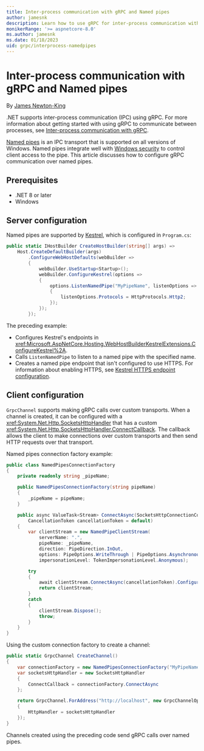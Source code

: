 ```yaml
---
title: Inter-process communication with gRPC and Named pipes
author: jamesnk
description: Learn how to use gRPC for inter-process communication with Named pipes.
monikerRange: '>= aspnetcore-8.0'
ms.author: jamesnk
ms.date: 01/18/2023
uid: grpc/interprocess-namedpipes
---
```

# Inter-process communication with gRPC and Named pipes

By [James Newton-King](https://twitter.com/jamesnk)

.NET supports inter-process communication (IPC) using gRPC. For more information about getting started with using gRPC to communicate between processes, see [Inter-process communication with gRPC](xref:grpc/interprocess).

[Named pipes](https://wikipedia.org/wiki/Named_pipe) is an IPC transport that is supported on all versions of Windows. Named pipes integrate well with [Windows security](/windows/win32/ipc/named-pipe-security-and-access-rights) to control client access to the pipe. This article discusses how to configure gRPC communication over named pipes.

## Prerequisites

* .NET 8 or later
* Windows

## Server configuration

Named pipes are supported by [Kestrel](xref:fundamentals/servers/kestrel), which is configured in `Program.cs`:

```csharp
public static IHostBuilder CreateHostBuilder(string[] args) =>
    Host.CreateDefaultBuilder(args)
        .ConfigureWebHostDefaults(webBuilder =>
        {
            webBuilder.UseStartup<Startup>();
            webBuilder.ConfigureKestrel(options =>
            {
                options.ListenNamedPipe("MyPipeName", listenOptions =>
                {
                    listenOptions.Protocols = HttpProtocols.Http2;
                });
            });
        });
```

The preceding example:

* Configures Kestrel's endpoints in <xref:Microsoft.AspNetCore.Hosting.WebHostBuilderKestrelExtensions.ConfigureKestrel%2A>.
* Calls `ListenNamedPipe` to listen to a named pipe with the specified name.
* Creates a named pipe endpoint that isn't configured to use HTTPS. For information about enabling HTTPS, see [Kestrel HTTPS endpoint configuration](xref:fundamentals/servers/kestrel/endpoints#listenoptionsusehttps).

## Client configuration

`GrpcChannel` supports making gRPC calls over custom transports. When a channel is created, it can be configured with a <xref:System.Net.Http.SocketsHttpHandler> that has a custom <xref:System.Net.Http.SocketsHttpHandler.ConnectCallback>. The callback allows the client to make connections over custom transports and then send HTTP requests over that transport.

Named pipes connection factory example:

```csharp
public class NamedPipesConnectionFactory
{
    private readonly string _pipeName;

    public NamedPipesConnectionFactory(string pipeName)
    {
        _pipeName = pipeName;
    }

    public async ValueTask<Stream> ConnectAsync(SocketsHttpConnectionContext _,
        CancellationToken cancellationToken = default)
    {
        var clientStream = new NamedPipeClientStream(
            serverName: ".",
            pipeName: _pipeName,
            direction: PipeDirection.InOut,
            options: PipeOptions.WriteThrough | PipeOptions.Asynchronous,
            impersonationLevel: TokenImpersonationLevel.Anonymous);

        try
        {
            await clientStream.ConnectAsync(cancellationToken).ConfigureAwait(false);
            return clientStream;
        }
        catch
        {
            clientStream.Dispose();
            throw;
        }
    }
}
```

Using the custom connection factory to create a channel:

```csharp
public static GrpcChannel CreateChannel()
{
    var connectionFactory = new NamedPipesConnectionFactory("MyPipeName");
    var socketsHttpHandler = new SocketsHttpHandler
    {
        ConnectCallback = connectionFactory.ConnectAsync
    };

    return GrpcChannel.ForAddress("http://localhost", new GrpcChannelOptions
    {
        HttpHandler = socketsHttpHandler
    });
}
```

Channels created using the preceding code send gRPC calls over named pipes.
